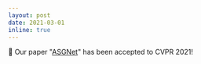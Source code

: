 ```yaml
---
layout: post
date: 2021-03-01
inline: true
---
```


🎉 Our paper "[ASGNet](https://reagan1311.github.io/asgnet)" has been accepted to CVPR 2021!
